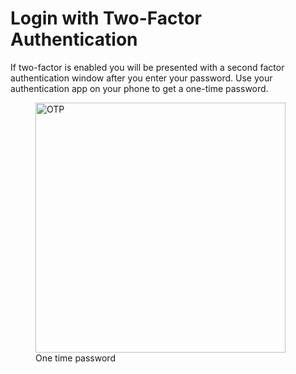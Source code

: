# Login with Two-Factor Authentication

If two-factor is enabled you will be presented with a second factor authentication window 
after you enter your password. Use your authentication app on your phone to get a one-time password.

<p align="center">
  <figure>
    <a  href="../../../assets/images/auth/otp.png">
      <img width="400px" src="../../../assets/images/auth/otp.png" alt="OTP">
    </a>
    <figcaption>One time password</figcaption>
  </figure>
</p>
